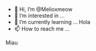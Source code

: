 - 👋 Hi, I’m @Melioxmeow
- 👀 I’m interested in ...
- 🌱 I’m currently learning ...
Hola
- 📫 How to reach me ...

<!---
Melioxmeow/Melioxmeow is a ✨ special ✨ repository because its `README.md` (this file) appears on your GitHub profile.
You can click the Preview link to take a look at your changes.
--->
Miau
